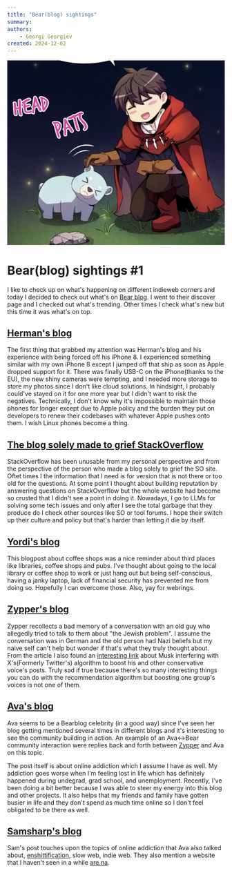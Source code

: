 ```yaml
---
title: "Bear(blog) sightings"
summary:
authors:
    - Georgi Georgiev
created: 2024-12-02
---
```


![bear manhwa image](../images/bear_manhwa_screenshot.png)

# Bear(blog) sightings #1

I like to check up on what's happening on different indieweb corners and today I decided to check out what's on [Bear blog](https://bearblog.dev/discover/). I went to their discover page and I checked out what's trending. Other times I check what's new but this time it was what's on top.

## [Herman's blog](https://herman.bearblog.dev/forced-to-upgrade/)
The first thing that grabbed my attention was Herman's blog and his experience with being forced off his iPhone 8. I experienced something similar with my own iPhone 8 except I jumped off that ship as soon as Apple dropped support for it. There was finally USB-C on the iPhone(thanks to the EU), the new shiny cameras were tempting, and I needed more storage to store my photos since I don't like cloud solutions. In hindsight, I probably could've stayed on it for one more year but I didn't want to risk the negatives. Technically, I don't know why it's impossible to maintain those phones for longer except due to Apple policy and the burden they put on developers to renew their codebases with whatever Apple pushes onto them. I wish Linux phones become a thing. 

## [The blog solely made to grief StackOverflow](https://stackoverflow-makes-me-sad.bearblog.dev/stack-overflow-does-not-want-to-help-you/)
StackOverflow has been unusable from my personal perspective and from the perspective of the person who made a blog solely to grief the SO site. Oftet times I the information that I need is for version that is not there or too old for the questions. At some point I thought about building reputation by answering questions on StackOverflow but the whole website had become so crusted that I didn't see a point in doing it. Nowadays, I go to LLMs for solving some tech issues and only after I see the total garbage that they produce do I check other sources like SO or tool forums. I hope their switch up their culture and policy but that's harder than letting it die by itself.

## [Yordi's blog](https://yordi.me/the-warm-embrace-of-coffee-and-quiet-ambition/)
This blogpost about coffee shops was a nice reminder about third places like libraries, coffee shops and pubs. I've thought about going to the local library or coffee shop to work or just hang out but being self-conscious, having a janky laptop, lack of financial security has prevented me from doing so. Hopefully I can overcome those. Also, yay for webrings.

## [Zypper's blog](https://www.zypper.net/anti-semitism-in-austrian-society/)
Zypper recollects a bad memory of a conversation with an old guy who allegedly tried to talk to them about "the Jewish problem". I assume the conversation was in German and the old person had Nazi beliefs but my naive self can't help but wonder if that's what they truly thought about. From the article I also found an [interesting link](https://www.theverge.com/2024/11/17/24298669/musk-trump-endorsement-x-boosting-republican-posts-july-algorithm-change) about Musk interfering with X's(Formerly Twitter's) algorithm to boost his and other conservative voice's posts. Truly sad if true because there's so many interesting things you can do with the recommendation algorithm but boosting one group's voices is not one of them.

## [Ava's blog](https://blog.avas.space/online-addiction/)
Ava seems to be a Bearblog celebrity (in a good way) since I've seen her blog getting mentioned several times in different blogs and it's interesting to see the community building in action. An example of an Ava<->Bear community interaction were replies back and forth between [Zypper](https://www.zypper.net/phone-addiction/) and Ava on this topic. 

The post itself is about online addiction which I assume I have as well. My addiction goes worse when I'm feeling lost in life which has definitely happened during undegrad, grad school, and unemployment. Recently, I've been doing a bit better because I was able to steer my energy into this blog and other projects. It also helps that my friends and family have gotten busier in life and they don't spend as much time online so I don't feel obligated to be there as well.

## [Samsharp's blog](https://samsharp.ca/your-internet-my-internet/)
Sam's post touches upon the topics of online addiction that Ava also talked about, [enshittification](https://doctorow.medium.com/my-mcluhan-lecture-on-enshittification-ea343342b9bc), slow web, indie web. They also mention a website that I haven't seen in a while [are.na](http://are.na/).